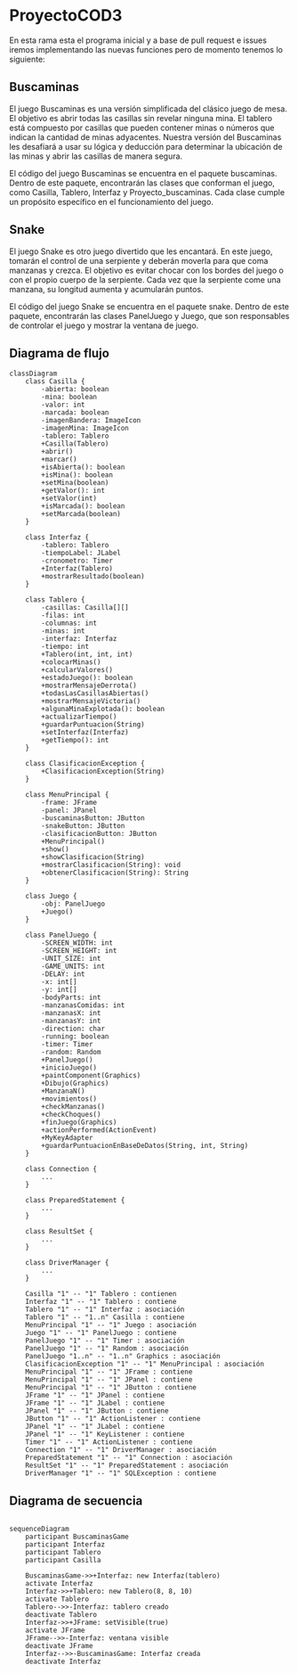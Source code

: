 # ProyectoCOD3

En esta rama esta el programa inicial y a base de pull request e issues iremos implementando las nuevas funciones pero de momento tenemos lo siguiente:

## Buscaminas
El juego Buscaminas es una versión simplificada del clásico juego de mesa. El objetivo es abrir todas las casillas sin revelar ninguna mina. El tablero está compuesto por casillas que pueden contener minas o números que indican la cantidad de minas adyacentes. Nuestra versión del Buscaminas les desafiará a usar su lógica y deducción para determinar la ubicación de las minas y abrir las casillas de manera segura.

El código del juego Buscaminas se encuentra en el paquete buscaminas. Dentro de este paquete, encontrarán las clases que conforman el juego, como Casilla, Tablero, Interfaz y Proyecto_buscaminas. Cada clase cumple un propósito específico en el funcionamiento del juego.


## Snake
El juego Snake es otro juego divertido que les encantará. En este juego, tomarán el control de una serpiente y deberán moverla para que coma manzanas y crezca. El objetivo es evitar chocar con los bordes del juego o con el propio cuerpo de la serpiente. Cada vez que la serpiente come una manzana, su longitud aumenta y acumularán puntos.

El código del juego Snake se encuentra en el paquete snake. Dentro de este paquete, encontrarán las clases PanelJuego y Juego, que son responsables de controlar el juego y mostrar la ventana de juego.



## Diagrama de flujo 

```mermaid
classDiagram
    class Casilla {
        -abierta: boolean
        -mina: boolean
        -valor: int
        -marcada: boolean
        -imagenBandera: ImageIcon
        -imagenMina: ImageIcon
        -tablero: Tablero
        +Casilla(Tablero)
        +abrir()
        +marcar()
        +isAbierta(): boolean
        +isMina(): boolean
        +setMina(boolean)
        +getValor(): int
        +setValor(int)
        +isMarcada(): boolean
        +setMarcada(boolean)
    }
    
    class Interfaz {
        -tablero: Tablero
        -tiempoLabel: JLabel
        -cronometro: Timer
        +Interfaz(Tablero)
        +mostrarResultado(boolean)
    }
    
    class Tablero {
        -casillas: Casilla[][]
        -filas: int
        -columnas: int
        -minas: int
        -interfaz: Interfaz
        -tiempo: int
        +Tablero(int, int, int)
        +colocarMinas()
        +calcularValores()
        +estadoJuego(): boolean
        +mostrarMensajeDerrota()
        +todasLasCasillasAbiertas()
        +mostrarMensajeVictoria()
        +algunaMinaExplotada(): boolean
        +actualizarTiempo()
        +guardarPuntuacion(String)
        +setInterfaz(Interfaz)
        +getTiempo(): int
    }
    
    class ClasificacionException {
        +ClasificacionException(String)
    }
    
    class MenuPrincipal {
        -frame: JFrame
        -panel: JPanel
        -buscaminasButton: JButton
        -snakeButton: JButton
        -clasificacionButton: JButton
        +MenuPrincipal()
        +show()
        +showClasificacion(String)
        +mostrarClasificacion(String): void
        +obtenerClasificacion(String): String
    }
    
    class Juego {
        -obj: PanelJuego
        +Juego()
    }
    
    class PanelJuego {
        -SCREEN_WIDTH: int
        -SCREEN_HEIGHT: int
        -UNIT_SIZE: int
        -GAME_UNITS: int
        -DELAY: int
        -x: int[]
        -y: int[]
        -bodyParts: int
        -manzanasComidas: int
        -manzanasX: int
        -manzanasY: int
        -direction: char
        -running: boolean
        -timer: Timer
        -random: Random
        +PanelJuego()
        +inicioJuego()
        +paintComponent(Graphics)
        +Dibujo(Graphics)
        +ManzanaN()
        +movimientos()
        +checkManzanas()
        +checkChoques()
        +finJuego(Graphics)
        +actionPerformed(ActionEvent)
        +MyKeyAdapter
        +guardarPuntuacionEnBaseDeDatos(String, int, String)
    }
    
    class Connection {
        ...
    }
    
    class PreparedStatement {
        ...
    }
    
    class ResultSet {
        ...
    }
    
    class DriverManager {
        ...
    }
    
    Casilla "1" -- "1" Tablero : contienen
    Interfaz "1" -- "1" Tablero : contiene
    Tablero "1" -- "1" Interfaz : asociación
    Tablero "1" -- "1..n" Casilla : contiene
    MenuPrincipal "1" -- "1" Juego : asociación
    Juego "1" -- "1" PanelJuego : contiene
    PanelJuego "1" -- "1" Timer : asociación
    PanelJuego "1" -- "1" Random : asociación
    PanelJuego "1..n" -- "1..n" Graphics : asociación
    ClasificacionException "1" -- "1" MenuPrincipal : asociación
    MenuPrincipal "1" -- "1" JFrame : contiene
    MenuPrincipal "1" -- "1" JPanel : contiene
    MenuPrincipal "1" -- "1" JButton : contiene
    JFrame "1" -- "1" JPanel : contiene
    JFrame "1" -- "1" JLabel : contiene
    JPanel "1" -- "1" JButton : contiene
    JButton "1" -- "1" ActionListener : contiene
    JPanel "1" -- "1" JLabel : contiene
    JPanel "1" -- "1" KeyListener : contiene
    Timer "1" -- "1" ActionListener : contiene
    Connection "1" -- "1" DriverManager : asociación
    PreparedStatement "1" -- "1" Connection : asociación
    ResultSet "1" -- "1" PreparedStatement : asociación
    DriverManager "1" -- "1" SQLException : contiene
  ```
  
  
  ## Diagrama de secuencia

```mermaid

sequenceDiagram
    participant BuscaminasGame
    participant Interfaz
    participant Tablero
    participant Casilla

    BuscaminasGame->>+Interfaz: new Interfaz(tablero)
    activate Interfaz
    Interfaz->>+Tablero: new Tablero(8, 8, 10)
    activate Tablero
    Tablero-->>-Interfaz: tablero creado
    deactivate Tablero
    Interfaz->>+JFrame: setVisible(true)
    activate JFrame
    JFrame-->>-Interfaz: ventana visible
    deactivate JFrame
    Interfaz-->>-BuscaminasGame: Interfaz creada
    deactivate Interfaz
```





















